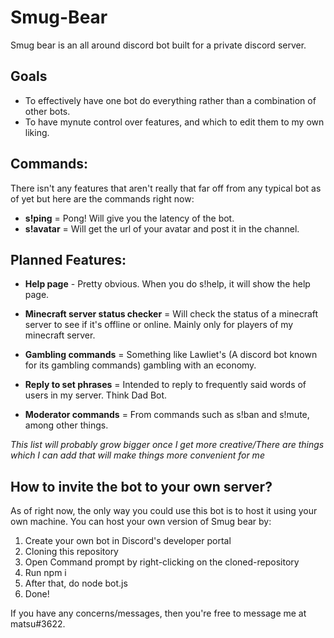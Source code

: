 # Smug-Bear
Smug bear is an all around discord bot built for a private discord server.

## Goals

* To effectively have one bot do everything rather than a combination of other bots.
* To have mynute control over features, and which to edit them to my own liking.

## Commands:
There isn't any features that aren't really that far off from any typical bot as of yet but here are the commands right now:

* **s!ping** = Pong! Will give you the latency of the bot.
* **s!avatar** = Will get the url of your avatar and post it in the channel.

## Planned Features:

* **Help page** - Pretty obvious. When you do s!help, it will show the help page.

* **Minecraft server status checker** = Will check the status of a minecraft server to see if it's offline or online. Mainly only for players of my minecraft server.

* **Gambling commands** = Something like Lawliet's (A discord bot known for its gambling commands) gambling with an economy.

* **Reply to set phrases** = Intended to reply to frequently said words of users in my server. Think Dad Bot.

* **Moderator commands** = From commands such as s!ban and s!mute, among other things.

*This list will probably grow bigger once I get more creative/There are things which I can add that will make things more convenient for me*

## How to invite the bot to your own server?

As of right now, the only way you could use this bot is to host it using your own machine. You can host your own version of Smug bear by:

1. Create your own bot in Discord's developer portal
1. Cloning this repository
1. Open Command prompt by right-clicking on the cloned-repository 
1. Run npm i
1. After that, do node bot.js
1. Done!

If you have any concerns/messages, then you're free to message me at matsu#3622.
